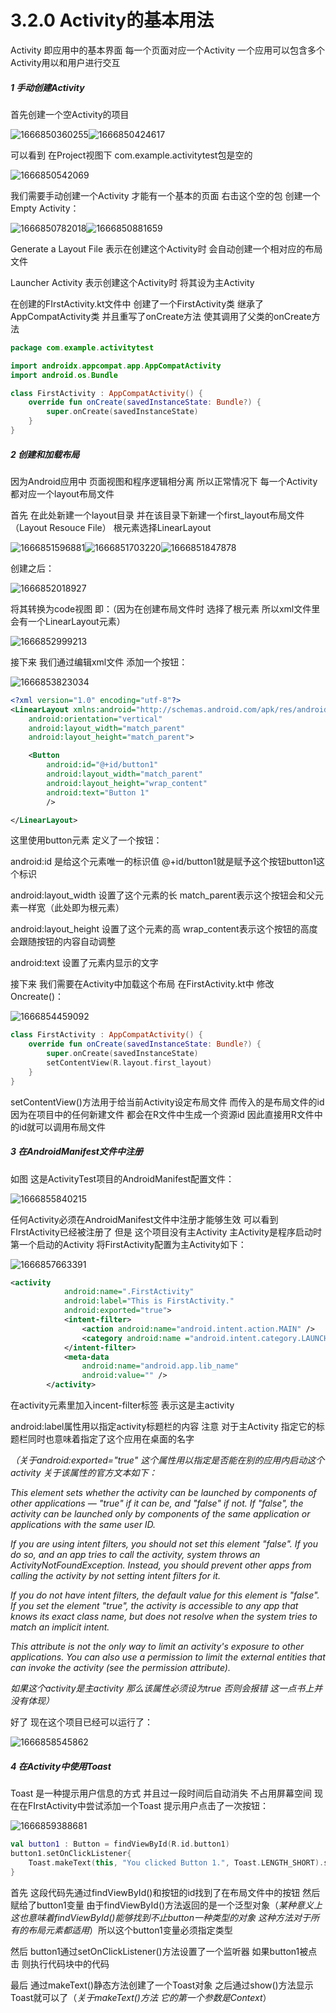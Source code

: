 # 3.2.0 Activity的基本用法

Activity 即应用中的基本界面 每一个页面对应一个Activity 一个应用可以包含多个Activity用以和用户进行交互

##### 1 手动创建Activity

首先创建一个空Activity的项目

![1666850360255](image/3.2.0Activity的基本用法/1666850360255.png)![1666850424617](image/3.2.0Activity的基本用法/1666850424617.png)

可以看到 在Project视图下 com.example.activitytest包是空的

![1666850542069](image/3.2.0Activity的基本用法/1666850542069.png)

我们需要手动创建一个Activity 才能有一个基本的页面 右击这个空的包 创建一个Empty Activity：

![1666850782018](image/3.2.0Activity的基本用法/1666850782018.png)![1666850881659](image/3.2.0Activity的基本用法/1666850881659.png)

Generate a Layout File 表示在创建这个Activity时 会自动创建一个相对应的布局文件

Launcher Activity 表示创建这个Activity时 将其设为主Activity

在创建的FIrstActivity.kt文件中 创建了一个FirstActivity类 继承了AppCompatActivity类 并且重写了onCreate方法 使其调用了父类的onCreate方法

```kotlin
package com.example.activitytest

import androidx.appcompat.app.AppCompatActivity
import android.os.Bundle

class FirstActivity : AppCompatActivity() {
    override fun onCreate(savedInstanceState: Bundle?) {
        super.onCreate(savedInstanceState)
    }
}
```

##### 2 创建和加载布局

因为Android应用中 页面视图和程序逻辑相分离 所以正常情况下 每一个Activity都对应一个layout布局文件

首先 在此处新建一个layout目录 并在该目录下新建一个first_layout布局文件（Layout Resouce File） 根元素选择LinearLayout

![1666851596881](image/3.2.0Activity的基本用法/1666851596881.png)![1666851703220](image/3.2.0Activity的基本用法/1666851703220.png)![1666851847878](image/3.2.0Activity的基本用法/1666851847878.png)

创建之后：

![1666852018927](image/3.2.0Activity的基本用法/1666852018927.png)

将其转换为code视图 即：（因为在创建布局文件时 选择了根元素 所以xml文件里会有一个LinearLayout元素）

![1666852999213](image/3.2.0Activity的基本用法/1666852999213.png)

接下来 我们通过编辑xml文件 添加一个按钮：

![1666853823034](image/3.2.0Activity的基本用法/1666853823034.png)

```xml
<?xml version="1.0" encoding="utf-8"?>
<LinearLayout xmlns:android="http://schemas.android.com/apk/res/android"
    android:orientation="vertical"
    android:layout_width="match_parent"
    android:layout_height="match_parent">

    <Button
        android:id="@+id/button1"
        android:layout_width="match_parent"
        android:layout_height="wrap_content"
        android:text="Button 1"
        />

</LinearLayout>
```

这里使用button元素 定义了一个按钮：

android:id 是给这个元素唯一的标识值 @+id/button1就是赋予这个按钮button1这个标识

android:layout_width 设置了这个元素的长 match_parent表示这个按钮会和父元素一样宽（此处即为根元素）

android:layout_height 设置了这个元素的高 wrap_content表示这个按钮的高度会跟随按钮的内容自动调整

android:text 设置了元素内显示的文字

接下来 我们需要在Activity中加载这个布局 在FirstActivity.kt中 修改Oncreate()：

![1666854459092](image/3.2.0Activity的基本用法/1666854459092.png)

```kotlin
class FirstActivity : AppCompatActivity() {
    override fun onCreate(savedInstanceState: Bundle?) {
        super.onCreate(savedInstanceState)
        setContentView(R.layout.first_layout)
    }
}
```

setContentView()方法用于给当前Activity设定布局文件 而传入的是布局文件的id 因为在项目中的任何新建文件 都会在R文件中生成一个资源id 因此直接用R文件中的id就可以调用布局文件

##### 3 在AndroidManifest文件中注册

如图 这是ActivityTest项目的AndroidManifest配置文件：

![1666855840215](image/3.2.0Activity的基本用法/1666855840215.png)

任何Activity必须在AndroidManifest文件中注册才能够生效 可以看到 FIrstActivity已经被注册了 但是 这个项目没有主Activity 主Activity是程序启动时第一个启动的Activity 将FirstActivity配置为主Activity如下：

![1666857663391](image/3.2.0Activity的基本用法/1666857663391.png)

```xml
<activity
            android:name=".FirstActivity"
            android:label="This is FirstActivity."
            android:exported="true">
            <intent-filter>
                <action android:name="android.intent.action.MAIN" />
                <category android:name ="android.intent.category.LAUNCHER" />
            </intent-filter>
            <meta-data
                android:name="android.app.lib_name"
                android:value="" />
        </activity>
```

在activity元素里加入incent-filter标签 表示这是主activity

android:label属性用以指定activity标题栏的内容 注意 对于主Activity 指定它的标题栏同时也意味着指定了这个应用在桌面的名字

*（关于android:exported="true" 这个属性用以指定是否能在别的应用内启动这个activity 关于该属性的官方文本如下：*

*This element sets whether the activity can be launched by components of other applications — "true" if it can be, and "false" if not. If "false", the activity can be launched only by components of the same application or applications with the same user ID.*

*If you are using intent filters, you should not set this element "false". If you do so, and an app tries to call the activity, system throws an ActivityNotFoundException. Instead, you should prevent other apps from calling the activity by not setting intent filters for it.*

*If you do not have intent filters, the default value for this element is "false". If you set the element "true", the activity is accessible to any app that knows its exact class name, but does not resolve when the system tries to match an implicit intent.*

*This attribute is not the only way to limit an activity's exposure to other applications. You can also use a permission to limit the external entities that can invoke the activity (see the permission attribute).*

*如果这个activity是主activity 那么该属性必须设为true 否则会报错 这一点书上并没有体现）*

好了 现在这个项目已经可以运行了：

![1666858545862](image/3.2.0Activity的基本用法/1666858545862.png)

##### 4 在Activity中使用Toast

Toast 是一种提示用户信息的方式 并且过一段时间后自动消失 不占用屏幕空间 现在在FIrstActivity中尝试添加一个Toast 提示用户点击了一次按钮：

![1666859388681](image/3.2.0Activity的基本用法/1666859388681.png)

```kotlin
val button1 : Button = findViewById(R.id.button1)
button1.setOnClickListener{
	Toast.makeText(this, "You clicked Button 1.", Toast.LENGTH_SHORT).show()
}
```

首先 这段代码先通过findViewById()和按钮的id找到了在布局文件中的按钮 然后赋给了button1变量 由于findViewById()方法返回的是一个泛型对象（*某种意义上 这也意味着findViewById()能够找到不止button一种类型的对象 这种方法对于所有的布局元素都适用*）所以这个button1变量必须指定类型

然后 button1通过setOnClickListener()方法设置了一个监听器 如果button1被点击 则执行代码块中的代码

最后 通过makeText()静态方法创建了一个Toast对象 之后通过show()方法显示Toast就可以了（*关于makeText()方法 它的第一个参数是Context*）
